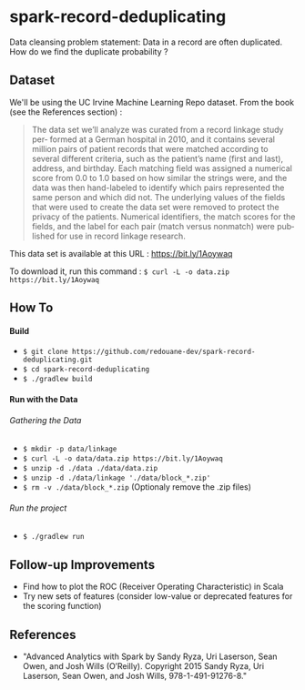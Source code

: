 # spark-record-deduplicating
Data cleansing problem statement: Data in a record are often duplicated. How do we find the duplicate probability ?


## Dataset
We'll be using the UC Irvine Machine Learning Repo dataset. From the book (see the References section) :
> The data set we’ll analyze was curated from a record linkage study per‐
> formed at a German hospital in 2010, and it contains several million pairs of patient
> records that were matched according to several different criteria, such as the patient’s
> name (first and last), address, and birthday. Each matching field was assigned a
> numerical score from 0.0 to 1.0 based on how similar the strings were, and the data
> was then hand-labeled to identify which pairs represented the same person and
> which did not. The underlying values of the fields that were used to create the data set
> were removed to protect the privacy of the patients. Numerical identifiers, the match
> scores for the fields, and the label for each pair (match versus nonmatch) were pub‐
> lished for use in record linkage research.

This data set is available at this URL : https://bit.ly/1Aoywaq

To download it, run this command : `$ curl -L -o data.zip https://bit.ly/1Aoywaq`


## How To

#### Build
- `$ git clone https://github.com/redouane-dev/spark-record-deduplicating.git`
- `$ cd spark-record-deduplicating`
- `$ ./gradlew build`

#### Run with the Data
###### Gathering the Data
- `$ mkdir -p data/linkage`
- `$ curl -L -o data/data.zip https://bit.ly/1Aoywaq`
- `$ unzip -d ./data ./data/data.zip`
- `$ unzip -d ./data/linkage './data/block_*.zip'`
- `$ rm -v ./data/block_*.zip`  (Optionaly remove the .zip files)

###### Run the project
- `$ ./gradlew run`


## Follow-up Improvements
- Find how to plot the ROC (Receiver Operating Characteristic) in Scala
- Try new sets of features (consider low-value or deprecated features for the scoring function)

## References
- "Advanced Analytics with Spark by Sandy Ryza, Uri Laserson, Sean Owen, and Josh Wills (O’Reilly). Copyright 2015 Sandy Ryza, Uri Laserson, Sean Owen, and Josh Wills, 978-1-491-91276-8."